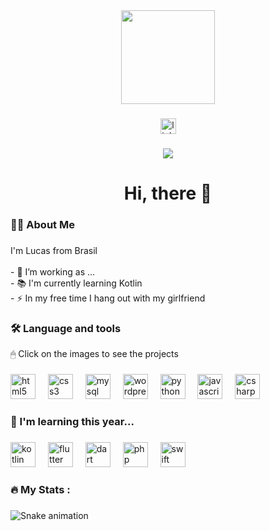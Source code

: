 <div align="center">
  <img height="150" src="https://media.discordapp.net/attachments/1260755395341713428/1338853854917296232/a35.png?ex=67ac9851&is=67ab46d1&hm=159ddac54f1ed5673e64d6fe9b1c353886daf28287f04d512313b18416dafe64&=&format=webp&quality=lossless"  />
</div>

###

<div align="center">
  <a href="https://www.linkedin.com/in/lucas-dias-083432286/" target="_blank">
    <img src="https://img.shields.io/static/v1?message=LinkedIn&logo=linkedin&label=&color=0077B5&logoColor=white&labelColor=&style=for-the-badge" height="25" alt="linkedin logo"  />
  </a>
</div>

###

<div align="center">
  <img src="https://visitor-badge.laobi.icu/badge?page_id=CodeDias.CodeDias&"  />
</div>

###

<h1 align="center">Hi, there 👋</h1>

###

<h3 align="left">👩‍💻  About Me</h3>

###

<p align="left">I'm Lucas from Brasil<br><br>- 🔭 I’m working as ...<br>- 📚 I'm currently learning Kotlin<br>- ⚡ In my free time I hang out with my girlfriend</p>

###

<h3 align="left">🛠 Language and tools</h3>
<p align="left">🖱 Click on the images to see the projects</p>

###

<div align="left">
    <a href="https://github.com/codedias?tab=repositories&q=&type=&language=html&sort=" style="text-decoration: none !important;">
        <img src="https://cdn.jsdelivr.net/gh/devicons/devicon/icons/html5/html5-original.svg" height="40" alt="html5 logo" />
    </a>
    <img width="12" />
    <a href="https://github.com/codedias?tab=repositories&q=&type=&language=css&sort=" style="text-decoration: none !important;">
        <img src="https://cdn.jsdelivr.net/gh/devicons/devicon/icons/css3/css3-original.svg" height="40" alt="css3 logo" />
    </a>
    <img width="12" />
    <a href="https://github.com/codedias?tab=repositories&q=&type=&language=mysql&sort=" style="text-decoration: none !important;">
        <img src="https://cdn.jsdelivr.net/gh/devicons/devicon/icons/mysql/mysql-original.svg" height="40" alt="mysql logo" />
    </a>
    <img width="12" />
    <a href="https://github.com/codedias?tab=repositories&q=&type=&language=wordpress&sort=" style="text-decoration: none !important;">
        <img src="https://cdn.jsdelivr.net/gh/devicons/devicon/icons/wordpress/wordpress-original.svg" height="40" alt="wordpress logo" />
    </a>
    <img width="12" />
    <a href="https://github.com/codedias?tab=repositories&q=&type=&language=python&sort=" style="text-decoration: none !important;">
        <img src="https://cdn.jsdelivr.net/gh/devicons/devicon/icons/python/python-original.svg" height="40" alt="python logo" />
    </a>
    <img width="12" />
    <a href="https://github.com/codedias?tab=repositories&q=&type=&language=javascript&sort=" style="text-decoration: none !important;">
        <img src="https://cdn.jsdelivr.net/gh/devicons/devicon/icons/javascript/javascript-original.svg" height="40" alt="javascript logo" />
    </a>
    <img width="12" />
    <a href="https://github.com/codedias?tab=repositories&q=&type=&language=csharp&sort=" style="text-decoration: none !important;">
        <img src="https://cdn.jsdelivr.net/gh/devicons/devicon/icons/csharp/csharp-original.svg" height="40" alt="csharp logo" />
    </a>
</div>

###

<h3 align="left">📖 I'm learning this year...</h3>

###

<div align="left">
    <a href="https://github.com/codedias?tab=repositories&q=&type=&language=kotlin&sort=" style="text-decoration: none !important;">
        <img src="https://cdn.jsdelivr.net/gh/devicons/devicon/icons/kotlin/kotlin-original.svg" height="40" alt="kotlin logo" />
    </a>
    <img width="12" />
    <a href="https://github.com/codedias?tab=repositories&q=&type=&language=flutter&sort=" style="text-decoration: none !important;">
        <img src="https://cdn.jsdelivr.net/gh/devicons/devicon/icons/flutter/flutter-original.svg" height="40" alt="flutter logo" />
    </a>
    <img width="12" />
    <a href="https://github.com/codedias?tab=repositories&q=&type=&language=dart&sort=" style="text-decoration: none !important;">
        <img src="https://cdn.jsdelivr.net/gh/devicons/devicon/icons/dart/dart-original.svg" height="40" alt="dart logo" />
    </a>
    <img width="12" />
    <a href="https://github.com/codedias?tab=repositories&q=&type=&language=php&sort=" style="text-decoration: none !important;">
        <img src="https://cdn.jsdelivr.net/gh/devicons/devicon/icons/php/php-original.svg" height="40" alt="php logo" />
    </a>
    <img width="12" />
    <a href="https://github.com/codedias?tab=repositories&q=&type=&language=swift&sort=" style="text-decoration: none !important;">
        <img src="https://cdn.jsdelivr.net/gh/devicons/devicon/icons/swift/swift-original.svg" height="40" alt="swift logo" />
    </a>
</div>



###

<h3 align="left">🔥   My Stats :</h3>

###



###

<img src="https://raw.githubusercontent.com/CodeDias/CodeDias/output/snake.svg" alt="Snake animation" />

###

